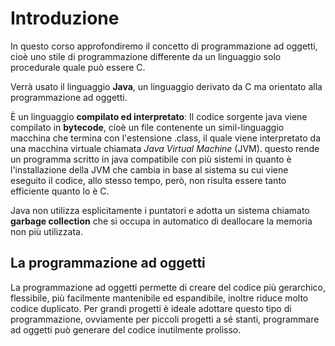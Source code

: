 ﻿# Introduzione

In questo corso approfondiremo il concetto di programmazione ad oggetti, cioè uno stile di programmazione differente da un linguaggio solo procedurale quale può essere C.

Verrà usato il linguaggio **Java**, un linguaggio derivato da C ma orientato alla programmazione ad oggetti.

È un linguaggio **compilato ed interpretato**: Il codice sorgente java viene compilato in **bytecode**, cioè un file contenente un simil-linguaggio macchina che termina con l'estensione .class, il quale viene interpretato da una macchina virtuale chiamata *Java Virtual Machine* (JVM). questo rende un programma scritto in java compatibile con più sistemi in quanto è l'installazione della JVM che cambia in base al sistema su cui viene eseguito il codice, allo stesso tempo, però, non risulta essere tanto efficiente quanto lo è C.

Java non utilizza esplicitamente i puntatori e adotta un sistema chiamato **garbage collection** che si occupa in automatico di deallocare la memoria non più utilizzata.

## La programmazione ad oggetti

La programmazione ad oggetti permette di creare del codice più gerarchico, flessibile, più facilmente mantenibile ed espandibile, inoltre riduce molto codice duplicato.
Per grandi progetti è ideale adottare questo tipo di programmazione, ovviamente per piccoli progetti a sé stanti, programmare ad oggetti può generare del codice inutilmente prolisso.
